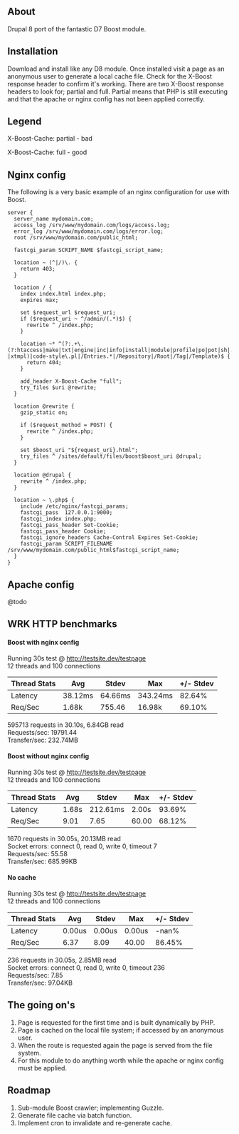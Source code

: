 ## About
Drupal 8 port of the fantastic D7 Boost module.


## Installation
Download and install like any D8 module. Once installed visit a page as an anonymous user to
generate a local cache file. Check for the X-Boost response header to confirm it's working. There
are two X-Boost response headers to look for; partial and full. Partial means that PHP is still executing
and that the apache or nginx config has not been applied correctly.


## Legend
X-Boost-Cache: partial - bad

X-Boost-Cache: full - good


## Nginx config
The following is a very basic example of an nginx configuration for use with Boost.

```
server {
  server_name mydomain.com;
  access_log /srv/www/mydomain.com/logs/access.log;
  error_log /srv/www/mydomain.com/logs/error.log;
  root /srv/www/mydomain.com/public_html;

  fastcgi_param SCRIPT_NAME $fastcgi_script_name;

  location ~ (^|/)\. {
    return 403;
  }
    
  location / {
    index index.html index.php;
    expires max;

    set $request_url $request_uri;
    if ($request_uri ~ ^/admin/(.*)$) {
      rewrite ^ /index.php;
    }

    location ~* ^(?:.+\.(?:htaccess|make|txt|engine|inc|info|install|module|profile|po|pot|sh|.*sql|test|theme|tpl(?:\.php)?|xtmpl)|code-style\.pl|/Entries.*|/Repository|/Root|/Tag|/Template)$ {
      return 404;
    }

    add_header X-Boost-Cache "full";
    try_files $uri @rewrite;
  }

  location @rewrite {
    gzip_static on;

    if ($request_method = POST) {
      rewrite ^ /index.php;
    }

    set $boost_uri "${request_uri}.html";
    try_files ^ /sites/default/files/boost$boost_uri @drupal;
  }

  location @drupal {
    rewrite ^ /index.php;
  }

  location ~ \.php$ {
    include /etc/nginx/fastcgi_params;
    fastcgi_pass  127.0.0.1:9000;
    fastcgi_index index.php;
    fastcgi_pass_header Set-Cookie;
    fastcgi_pass_header Cookie;
    fastcgi_ignore_headers Cache-Control Expires Set-Cookie;
    fastcgi_param SCRIPT_FILENAME /srv/www/mydomain.com/public_html$fastcgi_script_name;
  }
}
```

## Apache config
@todo


## WRK HTTP benchmarks
#### Boost with nginx config
Running 30s test @ http://testsite.dev/testpage <br>
12 threads and 100 connections

| Thread Stats  | Avg           | Stdev   | Max      | +/- Stdev  |
| ------------- | ------------- | ------  | -------- | ---------- |
| Latency       | 38.12ms       | 64.66ms | 343.24ms | 82.64%     |
| Req/Sec       | 1.68k         | 755.46  | 16.98k   | 69.10%     |

595713 requests in 30.10s, 6.84GB read <br>
Requests/sec: 19791.44 <br>
Transfer/sec: 232.74MB

#### Boost without nginx config
Running 30s test @ http://testsite.dev/testpage <br>
12 threads and 100 connections

| Thread Stats  | Avg           | Stdev    | Max     | +/- Stdev |
| ------------- | ------------- | -------- | ------- | --------- |
| Latency       | 1.68s         | 212.61ms | 2.00s   | 93.69%    |
| Req/Sec       | 9.01          | 7.65     | 60.00   | 68.12%    |

1670 requests in 30.05s, 20.13MB read <br>
Socket errors: connect 0, read 0, write 0, timeout 7<br>
Requests/sec: 55.58 <br>
Transfer/sec: 685.99KB

#### No cache
Running 30s test @ http://testsite.dev/testpage <br>
12 threads and 100 connections

| Thread Stats  | Avg           | Stdev   | Max     | +/- Stdev |
| ------------- | ------------- | ------- | ------- | --------- |
| Latency       | 0.00us        | 0.00us  | 0.00us  | -nan%     |
| Req/Sec       | 6.37          | 8.09    | 40.00   | 86.45%    |

236 requests in 30.05s, 2.85MB read <br>
Socket errors: connect 0, read 0, write 0, timeout 236 <br>
Requests/sec: 7.85 <br>
Transfer/sec: 97.04KB


## The going on's
1. Page is requested for the first time and is built dynamically by PHP.
2. Page is cached on the local file system; if accessed by an anonymous user.
3. When the route is requested again the page is served from the file system.
4. For this module to do anything worth while the apache or nginx config must be applied.


## Roadmap
1. Sub-module Boost crawler; implementing Guzzle.
2. Generate file cache via batch function.
3. Implement cron to invalidate and re-generate cache.